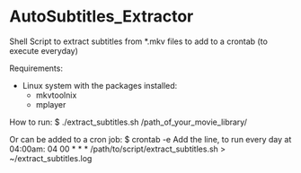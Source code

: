# AutoSubtitles_Extractor
Shell Script to extract subtitles from *.mkv files to add to a crontab (to execute everyday)

Requirements:
- Linux system with the packages installed:
    - mkvtoolnix
    - mplayer

How to run:
$ ./extract_subtitles.sh /path_of_your_movie_library/

Or can be added to a cron job:
$ crontab -e
Add the line, to run every day at 04:00am:
04 00 * * * /path/to/script/extract_subtitles.sh > ~/extract_subtitles.log


